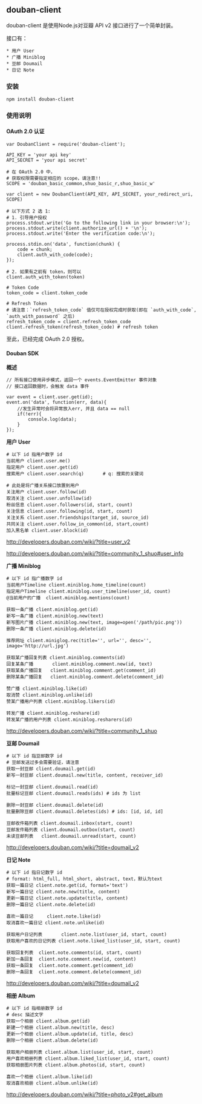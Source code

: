 ## douban-client

douban-client 是使用Node.js对豆瓣 API v2 接口进行了一个简单封装。

接口有：
``` 
* 用户 User
* 广播 Miniblog
* 豆邮 Doumail
* 日记 Note
```

### 安装
```
npm install douban-client
```


### 使用说明

#### OAuth 2.0 认证
```
var DoubanClient = require('douban-client');

API_KEY = 'your api key'
API_SECRET = 'your api secret'

# 在 OAuth 2.0 中，
# 获取权限需要指定相应的 scope，请注意!!
SCOPE = 'douban_basic_common,shuo_basic_r,shuo_basic_w'

var client = new DoubanClient(API_KEY, API_SECRET, your_redirect_uri, SCOPE)

# 以下方式 2 选 1:
# 1. 引导用户授权
process.stdout.write('Go to the following link in your browser:\n');
process.stdout.write(client.authorize_url() + '\n');
process.stdout.write('Enter the verification code:\n');

process.stdin.on('data', function(chunk) {
    code = chunk;
    client.auth_with_code(code);
});

# 2. 如果有之前有 token，则可以
client.auth_with_token(token)

# Token Code
token_code = client.token_code

# Refresh Token
# 请注意：`refresh_token_code` 值仅可在授权完成时获取(即在 `auth_with_code`, `auth_with_password` 之后)
refresh_token_code = client.refresh_token_code
client.refresh_token(refresh_token_code) # refresh token

```

至此，已经完成 OAuth 2.0 授权。

#### Douban SDK

__概述__
```
// 所有接口使用异步模式，返回一个 events.EventEmitter 事件对象
// 接口返回数据时，会触发 data 事件

var event = client.user.get(id);
event.on('data', function(err, data){
    //发生异常时会将异常放入err, 并且 data == null
    if(!err){
        console.log(data);
    }
});

```



__用户 User__
```
# 以下 id 指用户数字 id
当前用户 client.user.me()
指定用户 client.user.get(id) 
搜索用户 client.user.search(q)       # q: 搜索的关键词

# 此处是将广播关系接口放置到用户
关注用户 client.user.follow(id)
取消关注 client.user.unfollow(id)
粉丝信息 client.user.followers(id, start, count)
关注信息 client.user.following(id, start, count) 
关注关系 client.user.friendships(target_id, source_id) 
共同关注 client.user.follow_in_common(id, start,count) 
加入黑名单 client.user.block(id)
```
<http://developers.douban.com/wiki/?title=user_v2>

<http://developers.douban.com/wiki/?title=community_1_shuo#user_info>



__广播 Miniblog__
```
# 以下 id 指广播数字 id
当前用户Timeline client.miniblog.home_timeline(count)
指定用户Timeline client.miniblog.user_timeline(user_id, count)
@当前用户的广播  client.miniblog.mentions(count)

获取一条广播 client.miniblog.get(id)
新写一条广播 client.miniblog.new(text)
新写图片广播 client.miniblog.new(text, image=open('/path/pic.png'))
删除一条广播 client.miniblog.delete(id)

推荐网址 client.miniglog.rec(title='', url='', desc='', image='http://url.jpg')

获取某广播回复列表 client.miniblog.comments(id)
回复某条广播       client.miniblog.comment.new(id, text)
获取某条广播回复   client.miniblog.comment.get(comment_id)
删除某条广播回复   client.miniblog.comment.delete(comment_id)

赞广播 client.miniblog.like(id)
取消赞 client.miniblog.unlike(id)
赞某广播用户列表 client.miniblog.likers(id)

转发广播 client.miniblog.reshare(id)
转发某广播的用户列表 client.miniblog.resharers(id)

```
<http://developers.douban.com/wiki/?title=community_1_shuo>



__豆邮 Doumail__
```
# 以下 id 指豆邮数字 id
# 豆邮发送过多会需要验证，请注意
获取一封豆邮 client.doumail.get(id)
新写一封豆邮 client.doumail.new(title, content, receiver_id)

标记一封豆邮 client.doumail.read(id)
批量标记豆邮 client.doumail.reads(ids) # ids 为 list

删除一封豆邮 client.doumail.delete(id)
批量删除豆邮 client.doumail.deletes(ids) # ids: [id, id, id]

豆邮收件箱列表 client.doumail.inbox(start, count)
豆邮发件箱列表 client.doumail.outbox(start, count)
未读豆邮列表   client.doumail.unread(start, count)

```
<http://developers.douban.com/wiki/?title=doumail_v2>



__日记 Note__
```
# 以下 id 指日记数字 id
# format: html_full, html_short, abstract, text，默认为text
获取一篇日记 client.note.get(id, format='text')
新写一篇日记 client.note.new(title, content)
更新一篇日记 client.note.update(title, content)
删除一篇日记 client.note.delete(id)

喜欢一篇日记     client.note.like(id)
取消喜欢一篇日记 client.note.unlike(id)

获取用户日记列表       client.note.list(user_id, start, count)
获取用户喜欢的日记列表 client.note.liked_list(user_id, start, count)

获取回复列表  client.note.comments(id, start, count)
新加一条回复  client.note.comment.new(id, content)
获取一条回复  client.note.comment.get(comment_id)
删除一条回复  client.note.comment.delete(comment_id)

```
<http://developers.douban.com/wiki/?title=doumail_v2>


__相册 Album__
```
# 以下 id 指相册数字 id
# desc 描述文字
获取一个相册 client.album.get(id)
新建一个相册 client.album.new(title, desc)
更新一个相册 client.album.update(id, title, desc)
删除一个相册 client.album.delete(id)

获取用户相册列表 client.album.list(user_id, start, count)
用户喜欢相册列表 client.album.liked_list(user_id, start, count)
获取相册图片列表 client.album.photos(id, start, count)

喜欢一个相册 client.album.like(id)
取消喜欢相册 client.album.unlike(id)

```
<http://developers.douban.com/wiki/?title=photo_v2#get_album>

